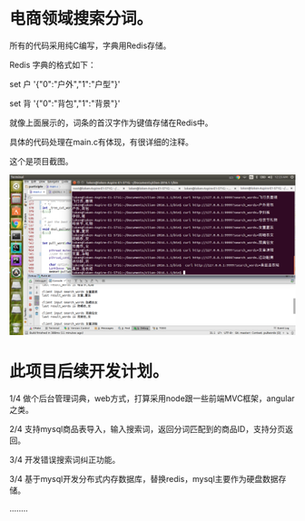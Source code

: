 # 电商领域搜索分词。

所有的代码采用纯C编写，字典用Redis存储。

Redis 字典的格式如下：

set 户 '{"0":"户外","1":"户型"}'

set 背 '{"0":"背包","1":"背景"}'

就像上面展示的，词条的首汉字作为键值存储在Redis中。

具体的代码处理在main.c有体现，有很详细的注释。

这个是项目截图。

 ![image](https://github.com/lokenetwork/chinese-participle/blob/master/demo-pictures/chinese-participle.png)
 
# 此项目后续开发计划。
1/4 做个后台管理词典，web方式，打算采用node跟一些前端MVC框架，angular之类。

2/4 支持mysql商品表导入，输入搜索词，返回分词匹配到的商品ID，支持分页返回。

3/4 开发错误搜索词纠正功能。

3/4 基于mysql开发分布式内存数据库，替换redis，mysql主要作为硬盘数据存储。

........
